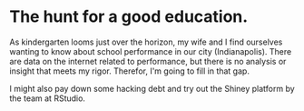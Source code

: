 # The hunt for a good education.

As kindergarten looms just over the horizon, my wife and I find ourselves wanting to know about school performance in our city (Indianapolis).  There are data on the internet related to performance, but there is no analysis or insight that meets my rigor.  Therefor, I'm going to fill in that gap.

I might also pay down some hacking debt and try out the Shiney platform by the team at RStudio.
